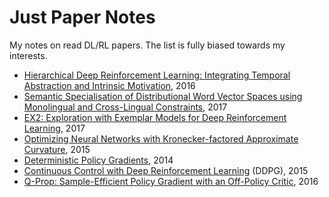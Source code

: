 # Just Paper Notes
My notes on read DL/RL papers. The list is fully biased towards my interests.


* [Hierarchical Deep Reinforcement Learning:
Integrating Temporal Abstraction and
Intrinsic Motivation](https://github.com/persiyanov/just-paper-notes/blob/master/h-dqn.md), 2016
* [Semantic Specialisation of Distributional Word Vector Spaces using
Monolingual and Cross-Lingual Constraints](https://github.com/persiyanov/just-paper-notes/blob/master/word-embeddings-attract-repel-apple.md), 2017
* [EX2: Exploration with Exemplar Models for Deep Reinforcement Learning](https://github.com/persiyanov/just-paper-notes/blob/master/ex2-exploration-with-exemplar-models.md), 2017
* [Optimizing Neural Networks with Kronecker-factored Approximate Curvature](https://github.com/persiyanov/just-paper-notes/blob/master/kfac.md), 2015
* [Deterministic Policy Gradients](https://github.com/persiyanov/just-paper-notes/blob/master/dpg.md), 2014
* [Continuous Control with Deep Reinforcement Learning](https://github.com/persiyanov/just-paper-notes/blob/master/ddpg.md) (DDPG), 2015
* [Q-Prop: Sample-Efficient Policy Gradient with an Off-Policy Critic](https://github.com/persiyanov/just-paper-notes/blob/master/ddpg.md), 2016
